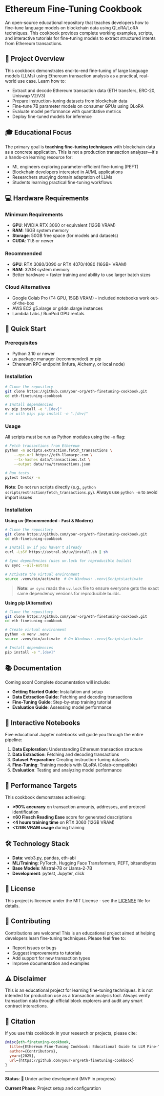 # Ethereum Fine-Tuning Cookbook

An open-source educational repository that teaches developers how to fine-tune language models on blockchain data using QLoRA/LoRA techniques. This cookbook provides complete working examples, scripts, and interactive tutorials for fine-tuning models to extract structured intents from Ethereum transactions.

## 🎯 Project Overview

This cookbook demonstrates end-to-end fine-tuning of large language models (LLMs) using Ethereum transaction analysis as a practical, real-world use case. Learn how to:

- Extract and decode Ethereum transaction data (ETH transfers, ERC-20, Uniswap V2/V3)
- Prepare instruction-tuning datasets from blockchain data
- Fine-tune 7B parameter models on consumer GPUs using QLoRA
- Evaluate model performance with quantitative metrics
- Deploy fine-tuned models for inference

## 🎓 Educational Focus

The primary goal is **teaching fine-tuning techniques** with blockchain data as a concrete application. This is not a production transaction analyzer—it's a hands-on learning resource for:

- ML engineers exploring parameter-efficient fine-tuning (PEFT)
- Blockchain developers interested in AI/ML applications
- Researchers studying domain adaptation of LLMs
- Students learning practical fine-tuning workflows

## 💻 Hardware Requirements

### Minimum Requirements
- **GPU**: NVIDIA RTX 3060 or equivalent (12GB VRAM)
- **RAM**: 16GB system memory
- **Storage**: 50GB free space (for models and datasets)
- **CUDA**: 11.8 or newer

### Recommended
- **GPU**: RTX 3080/3090 or RTX 4070/4080 (16GB+ VRAM)
- **RAM**: 32GB system memory
- Better hardware = faster training and ability to use larger batch sizes

### Cloud Alternatives
- Google Colab Pro (T4 GPU, 15GB VRAM) - included notebooks work out-of-the-box
- AWS EC2 g5.xlarge or g4dn.xlarge instances
- Lambda Labs / RunPod GPU rentals

## 🚀 Quick Start

### Prerequisites
- Python 3.10 or newer
- [uv](https://github.com/astral-sh/uv) package manager (recommended) or pip
- Ethereum RPC endpoint (Infura, Alchemy, or local node)

### Installation

```bash
# Clone the repository
git clone https://github.com/your-org/eth-finetuning-cookbook.git
cd eth-finetuning-cookbook

# Install dependencies
uv pip install -e ".[dev]"
# or with pip: pip install -e ".[dev]"
```

### Usage

All scripts must be run as Python modules using the `-m` flag:

```bash
# Fetch transactions from Ethereum
python -m scripts.extraction.fetch_transactions \
    --rpc-url https://eth.llamarpc.com \
    --tx-hashes data/transactions.txt \
    --output data/raw/transactions.json

# Run tests
pytest tests/ -v
```

**Note:** Do not run scripts directly (e.g., `python scripts/extraction/fetch_transactions.py`). Always use `python -m` to avoid import issues

### Installation

**Using uv (Recommended - Fast & Modern)**
```bash
# Clone the repository
git clone https://github.com/your-org/eth-finetuning-cookbook.git
cd eth-finetuning-cookbook

# Install uv if you haven't already
curl -LsSf https://astral.sh/uv/install.sh | sh

# Sync dependencies (uses uv.lock for reproducible builds)
uv sync --all-extras

# Activate the virtual environment
source .venv/bin/activate  # On Windows: .venv\Scripts\activate
```

> **Note**: `uv sync` reads the `uv.lock` file to ensure everyone gets the exact same dependency versions for reproducible builds.

**Using pip (Alternative)**
```bash
# Clone the repository
git clone https://github.com/your-org/eth-finetuning-cookbook.git
cd eth-finetuning-cookbook

# Create virtual environment
python -m venv .venv
source .venv/bin/activate  # On Windows: .venv\Scripts\activate

# Install dependencies
pip install -e ".[dev]"
```

## 📚 Documentation

Coming soon! Complete documentation will include:

- **Getting Started Guide**: Installation and setup
- **Data Extraction Guide**: Fetching and decoding transactions
- **Fine-Tuning Guide**: Step-by-step training tutorial
- **Evaluation Guide**: Assessing model performance

## 📓 Interactive Notebooks

Five educational Jupyter notebooks will guide you through the entire pipeline:

1. **Data Exploration**: Understanding Ethereum transaction structure
2. **Data Extraction**: Fetching and decoding transactions
3. **Dataset Preparation**: Creating instruction-tuning datasets
4. **Fine-Tuning**: Training models with QLoRA (Colab-compatible)
5. **Evaluation**: Testing and analyzing model performance

## 🎯 Performance Targets

This cookbook demonstrates achieving:

- **≥90% accuracy** on transaction amounts, addresses, and protocol identification
- **≥60 Flesch Reading Ease** score for generated descriptions
- **<4 hours training time** on RTX 3060 (12GB VRAM)
- **<12GB VRAM usage** during training

## 🛠️ Technology Stack

- **Data**: web3.py, pandas, eth-abi
- **ML/Training**: PyTorch, Hugging Face Transformers, PEFT, bitsandbytes
- **Base Models**: Mistral-7B or Llama-2-7B
- **Development**: pytest, Jupyter, click

## 📝 License

This project is licensed under the MIT License - see the [LICENSE](LICENSE) file for details.

## 🤝 Contributing

Contributions are welcome! This is an educational project aimed at helping developers learn fine-tuning techniques. Please feel free to:

- Report issues or bugs
- Suggest improvements to tutorials
- Add support for new transaction types
- Improve documentation and examples

## ⚠️ Disclaimer

This is an educational project for learning fine-tuning techniques. It is not intended for production use as a transaction analysis tool. Always verify transaction data through official block explorers and audit any smart contract interactions.

## 📖 Citation

If you use this cookbook in your research or projects, please cite:

```bibtex
@misc{eth-finetuning-cookbook,
  title={Ethereum Fine-Tuning Cookbook: Educational Guide to LLM Fine-Tuning on Blockchain Data},
  author={Contributors},
  year={2025},
  url={https://github.com/your-org/eth-finetuning-cookbook}
}
```

---

**Status**: 🚧 Under active development (MVP in progress)

**Current Phase**: Project setup and configuration
